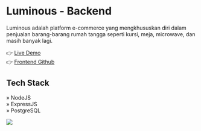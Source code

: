 # Luminous - Backend

Luminous adalah platform e-commerce yang mengkhususkan diri dalam penjualan barang-barang rumah tangga seperti kursi, meja, microwave, dan masih banyak lagi.

👉 [Live Demo](https://luminous-2110.netlify.app/)
<br/>
👉 [Frontend Github](https://github.com/jihadable/luminous)

## Tech Stack
» NodeJS
<br/>
» ExpressJS
<br/>
» PostgreSQL

<img src="https://umarjihad.netlify.app/pic/luminous.png" />